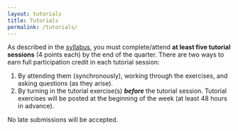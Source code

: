 ```yaml
---
layout: tutorials
title: Tutorials
permalink: /tutorials/
---
```


As described in the [syllabus](../syllabus/), you must complete/attend **at least five tutorial sessions** (4 points each) by the end of the quarter. There are two ways to earn full participation credit in each tutorial session:

1. By attending them (synchronously), working through the exercises, and asking questions (as they arise).
2. By turning in the tutorial exercise(s) ***before*** the tutorial session. Tutorial exercises will be posted at the beginning of the week (at least 48 hours in advance).

No late submissions will be accepted.